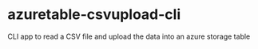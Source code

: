 # azuretable-csvupload-cli
CLI app to read a CSV file and upload the data into an azure storage table
